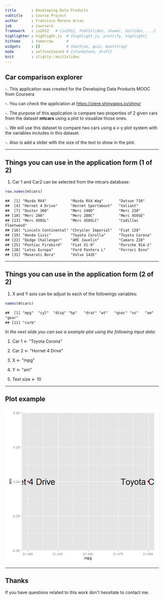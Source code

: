 ```yaml
---
title       : Developing Data Products
subtitle    : Course Project
author      : Francisco Moreno Arcas
job         : Coursera
framework   : io2012   # {io2012, html5slides, shower, dzslides, ...}
highlighter : highlight.js  # {highlight.js, prettify, highlight}
hitheme     : tomorrow      # 
widgets     : []            # {mathjax, quiz, bootstrap}
mode        : selfcontained # {standalone, draft}
knit        : slidify::knit2slides
---
```


## Car comparison explorer

-. This application was created for the Developing Data Products MOOC from Coursera

-. You can check the application at <https://ziere.shinyapps.io/shiny/>

-. The purpose of this application is compare two properties of 2 given cars from the dataset **mtcars** using a plot to visualize those ones.

-. We will use this dataset to compare two cars using a x-y plot system with the variables includes in this dataset.

-. Also is add a slider with the size of the text to show in the plot.

---

## Things you can use in the application form (1 of 2)

1. Car 1 and Car2 can be selected from the mtcars database:


```r
row.names(mtcars)
```

```
##  [1] "Mazda RX4"           "Mazda RX4 Wag"       "Datsun 710"         
##  [4] "Hornet 4 Drive"      "Hornet Sportabout"   "Valiant"            
##  [7] "Duster 360"          "Merc 240D"           "Merc 230"           
## [10] "Merc 280"            "Merc 280C"           "Merc 450SE"         
## [13] "Merc 450SL"          "Merc 450SLC"         "Cadillac Fleetwood" 
## [16] "Lincoln Continental" "Chrysler Imperial"   "Fiat 128"           
## [19] "Honda Civic"         "Toyota Corolla"      "Toyota Corona"      
## [22] "Dodge Challenger"    "AMC Javelin"         "Camaro Z28"         
## [25] "Pontiac Firebird"    "Fiat X1-9"           "Porsche 914-2"      
## [28] "Lotus Europa"        "Ford Pantera L"      "Ferrari Dino"       
## [31] "Maserati Bora"       "Volvo 142E"
```

---

## Things you can use in the application form (2 of 2)

1. X and Y axis can be adjust to each of the followings variables:


```r
names(mtcars)
```

```
##  [1] "mpg"  "cyl"  "disp" "hp"   "drat" "wt"   "qsec" "vs"   "am"   "gear"
## [11] "carb"
```

*In the next slide you can see a example plot using the following input data:*

1. Car 1 <- "Toyota Corona"

2. Car 2 <- "Hornet 4 Drive"

3. X <- "mpg"

4. Y <- "am"

5. Text size <- 10

---

## Plot example

![plot of chunk unnamed-chunk-3](assets/fig/unnamed-chunk-3-1.png) 

---

## Thanks

If you have questions related to this work don't hessitate to contact me.
